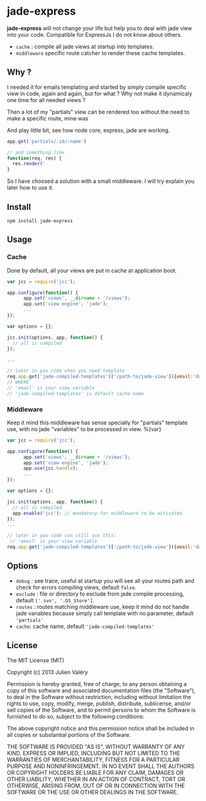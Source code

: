 # jade-express 

**jade-express** will not change your life but help you to deal with jade view into your code. 
Compatible for ExpressJs I do not know about others.

* `cache` : compile all jade views at startup into templates.
* `middleware` specific route catcher to render these cache templates.

## Why ?

I needed it for emails templating and started by simply compile specific view in code, again and again, but for what ? Why not make it dynamicaly one time for all needed views ?

Then a lot of my "partials" view can be rendered too without the need to make a specific route, mine was

And play little bit, see how node core, express, jade are working.

```javascript
app.get('partials/:id/:name')

// and something like 
function(req, res) {
  res.render('
}

```

So I have choosed a solution with a small middleware. I will try explain you later how to use it.

## Install

~~~
npm install jade-express
~~~

## Usage

### Cache

Done by default, all your views are put in cache at application boot.

```javascript
var jcc = require('jcc');

app.configure(function() {
      app.set('views', __dirname + '/views');
      app.set('view engine', 'jade');
      ...
});

var options = {};

jcc.init(options, app, function() {
  // all is compiled
});

...

// later in you code when you need template
req.app.get('jade-compiled-templates')['/path-to/jade-view']({email:'darul75@gmail.com'});  
// WHERE
// 'email' is your view variable
// 'jade-compiled-templates' is default cache name
```

### Middleware

Keep it mind this middleware has sense specially for "partials" template use, with no jade "variables" to be processed in view. %{var}

```javascript
var jcc = require('jcc');

app.configure(function() {
      app.set('views', __dirname + '/views');
      app.set('view engine', 'jade');
      app.use(jcc.handle);
      ...
});

var options = {};

jcc.init(options, app, function() {
  // all is compiled
  app.enable('jcc'); // mandatory for middleware to be activated
});
...

// later in you code can still use this:
 // 'email' is your view variable
req.app.get('jade-compiled-templates')['/path-to/jade-view']({email:'darul75@gmail.com'});
```

## Options

- `debug` : see trace, useful at startup you will see all your routes path and check for errors compiling views, default `false`.
- `exclude` : file or directory to exclude from jade compile processing, default `['.svn', '.DS_Store']`.
- `routes` : routes matching middleware use, keep it mind do not handle jade variables because simply call template with no parameter, default `'partials'`
- `cache`: cache name, default `'jade-compiled-templates'`  

## License

The MIT License (MIT)

Copyright (c) 2013 Julien Valéry

Permission is hereby granted, free of charge, to any person obtaining a copy
of this software and associated documentation files (the "Software"), to deal
in the Software without restriction, including without limitation the rights
to use, copy, modify, merge, publish, distribute, sublicense, and/or sell
copies of the Software, and to permit persons to whom the Software is
furnished to do so, subject to the following conditions:

The above copyright notice and this permission notice shall be included in
all copies or substantial portions of the Software.

THE SOFTWARE IS PROVIDED "AS IS", WITHOUT WARRANTY OF ANY KIND, EXPRESS OR
IMPLIED, INCLUDING BUT NOT LIMITED TO THE WARRANTIES OF MERCHANTABILITY,
FITNESS FOR A PARTICULAR PURPOSE AND NONINFRINGEMENT. IN NO EVENT SHALL THE
AUTHORS OR COPYRIGHT HOLDERS BE LIABLE FOR ANY CLAIM, DAMAGES OR OTHER
LIABILITY, WHETHER IN AN ACTION OF CONTRACT, TORT OR OTHERWISE, ARISING FROM,
OUT OF OR IN CONNECTION WITH THE SOFTWARE OR THE USE OR OTHER DEALINGS IN
THE SOFTWARE.
